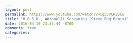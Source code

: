 ```yaml
---
layout: post
permalink: https://www.youtube.com/watch?v=Cq55VCRBSCw
title: "H.O.S.H., Antonelli Screaming (Steve Bug Remix)"
date: 2016-04-19 23:35:44 -0700
comments: true
categories: 
---
```

